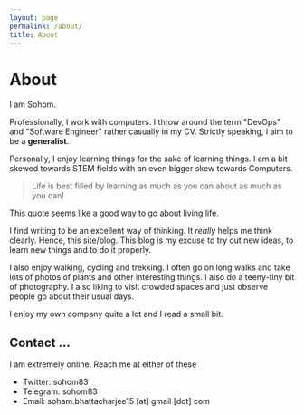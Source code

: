 ```yaml
---
layout: page
permalink: /about/
title: About
---
```

# About
I am Sohom.

Professionally, I work with computers. I throw around the term "DevOps" and "Software Engineer" rather casually in my CV. Strictly speaking, I aim to be a **generalist**.

Personally, I enjoy learning things for the sake of learning things. I am a bit skewed towards STEM fields with an even bigger skew towards Computers.

> Life is best filled by learning as much as you can about as much as you can!

This quote seems like a good way to go about living life.

I find writing to be an excellent way of thinking. It _really_ helps me think clearly. Hence, this site/blog. This blog is my excuse to try out new ideas, to learn new things and to do it properly.

I also enjoy walking, cycling and trekking. I often go on long walks and take lots of photos of plants and other interesting things. I also do a teeny-tiny bit of photography. I also liking to visit crowded spaces and just observe people go about their usual days.

I enjoy my own company quite a lot and I read a small bit.

## Contact ... ##
I am extremely online. Reach me at either of these

- Twitter: sohom83
- Telegram: sohom83
- Email: soham.bhattacharjee15 [at] gmail [dot] com


